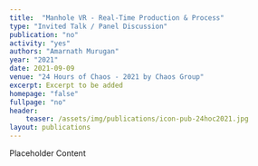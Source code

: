 ```yaml
---
title:  "Manhole VR - Real-Time Production & Process"
type: "Invited Talk / Panel Discussion"
publication: "no"
activity: "yes"
authors: "Amarnath Murugan"
year: "2021"
date: 2021-09-09
venue: "24 Hours of Chaos - 2021 by Chaos Group"
excerpt: Excerpt to be added
homepage: "false"
fullpage: "no"
header:
    teaser: /assets/img/publications/icon-pub-24hoc2021.jpg
layout: publications    
---
```


Placeholder Content